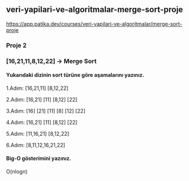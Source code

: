 ## veri-yapilari-ve-algoritmalar-merge-sort-proje
https://app.patika.dev/courses/veri-yapilari-ve-algoritmalar/merge-sort-proje

### Proje 2
### [16,21,11,8,12,22] -> Merge Sort

#### Yukarıdaki dizinin sort türüne göre aşamalarını yazınız.
1.Adım: [16,21,11] [8,12,22]

2.Adım: [16,21] [11] [8,12] [22]

3.Adım: [16] [21] [11] [8] [12] [22]

4.Adım: [16,21] [11] [8,12] [22]

5.Adım: [11,16,21] [8,12,22]

6.Adım: [8,11,12,16,21,22]


#### Big-O gösterimini yazınız.
O(nlogn)
